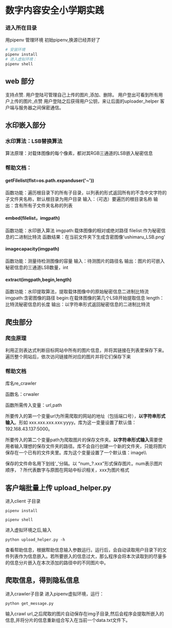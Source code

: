 # 数字内容安全小学期实践

### 进入所在目录
用pipenv 管理环境 初始pipenv,换源已经弄好了
```python
# 安装环境
pipenv install
# 进入虚拟环境：
pipenv shell
```

## web 部分
支持点赞.
用户登陆可管理自己上传的图片,添加、删除。
用户登出可看到所有用户上传的图片,点赞
用户登陆之后获得用户公钥，来让后面的uploader_helper 客户端与服务器之间保密通信。

## 水印嵌入部分
### 水印算法：LSB替换算法
算法原理：对载体图像的每个像素，都对其RGB三通道的LSB嵌入秘密信息
### 帮助文档：
#### getFilelist(flst=os.path.expanduser('~'))
函数功能：遍历根目录下的所有子目录，以列表的形式返回所有的不含中文字符的子文件夹名称，默认根目录为用户目录
输入：（可选）要遍历的根目录名称
输出：含有所有子文件夹名称的列表
#### embed(filelist，imgpath)
函数功能：水印嵌入算法
imgpath:载体图像的相对或绝对路径
filelist:作为秘密信息的二进制比特流
函数结果：在当前文件夹下生成含密图像'ushimaru_LSB.png'
#### imagecapacity(imgpath)
函数功能：测量待检测图像的容量
输入：待测图片的路径名
输出：图片的可嵌入秘密信息的三通道LSB数量，int
#### extract(imgpath,begin,length)
函数功能：水印提取算法，提取载体图像中的原始秘密信息二进制比特流
imgpath:含密图像的路径
begin:在载体图像的第几个LSB开始提取信息
length：比特流秘密信息的长度
输出：以字符串形式返回秘密信息的二进制比特流
## 爬虫部分

### 爬虫原理 
利用正则表达式判断目标网站中所有的图片信息，并将其链接在列表里保存下来。遍历整个网站后，依次访问链接所对应的图片并将它们保存下来

### 帮助文档
库名re_crawler

函数名：crwaler

函数所需传入变量：url,path

所要传入的第一个变量url为所需爬取的网站的地址（包括端口号），**以字符串形式输入**。形如 xxx.xxx.xxx.xxx:yyyy。库为这一变量设置了默认值：192.168.43.137:5000。

所要传入的第二个变量path为爬取图片的保存文件夹。**以字符串形式输入**需要使用者输入理想的保存文件夹的路径。库不会自行创建一个新的文件夹，只能将图片保存在一个已有的文件夹里。库为这个变量设置了一个默认值：image\\\

保存的文件命名用下划线‘\_’分隔。以 “num\_?.xxx”形式保存图片。num表示图片顺序，？所代表数字与原图在网站中标识相关，xxx为图片格式
## 客户端批量上传 upload_helper.py
进入client 子目录
```
pipenv install 
```
```
pipenv shell 
```
进入虚拟环境之后,输入
```
python upload_helper.py -h
```
查看帮助信息，根据帮助信息输入参数运行。运行后，会自动读取用户目录下的文件列表作为信息嵌入。若所要嵌入的信息过大，那么程序会将本次读取到的尽量多的信息分片嵌入在本次添加的路径中的不同图片中。
## 爬取信息，得到隐私信息
进入crawler子目录
进入pipenv虚拟环境，运行：
```
python get_message.py
```
输入crawl url,之后爬取的图片自动保存在img子目录,然后会程序会提取所嵌入的信息,并将分片的信息重新组合写入在当前一个data.txt文件下。
